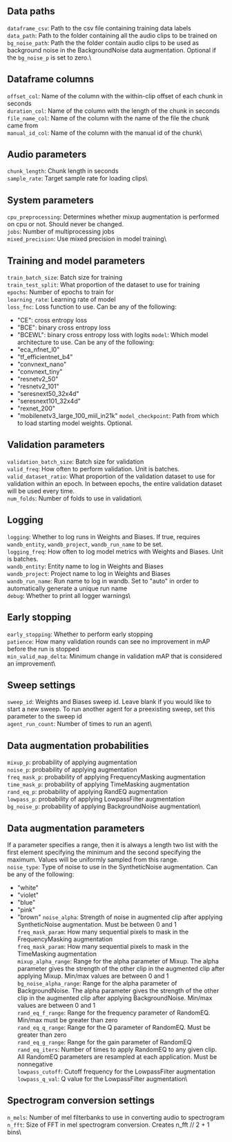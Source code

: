 
## Data paths
`dataframe_csv`: Path to the csv file containing training data labels\
`data_path`: Path to the folder containing all the audio clips to be trained on\
`bg_noise_path`: Path the the folder contain audio clips to be used as background noise in the BackgroundNoise data augmentation. Optional if the `bg_noise_p` is set to zero.\


## Dataframe columns
`offset_col`: Name of the column with the within-clip offset of each chunk in seconds\
`duration_col`: Name of the column with the length of the chunk in seconds\
`file_name_col`: Name of the column with the name of the file the chunk came from\
`manual_id_col`: Name of the column with the manual id of the chunk\


## Audio parameters
`chunk_length`: Chunk length in seconds\
`sample_rate`: Target sample rate for loading clips\

## System parameters
`cpu_preprocessing`: Determines whether mixup augmentation is performed on cpu or not. Should never be changed.\
`jobs`: Number of multiprocessing jobs\
`mixed_precision`: Use mixed precision in model training\

## Training and model parameters
`train_batch_size`: Batch size for training\
`train_test_split`: What proportion of the dataset to use for training\
`epochs`: Number of epochs to train for\
`learning_rate`: Learning rate of model\
`loss_fnc`: Loss function to use. Can be any of the following:
- "CE": cross entropy loss
- "BCE": binary cross entropy loss
- "BCEWL": binary cross entropy loss with logits
`model`: Which model architecture to use. Can be any of the following:
 - "eca\_nfnet\_l0"
 - "tf\_efficientnet\_b4"
 - "convnext\_nano"
 - "convnext\_tiny"
 - "resnetv2\_50"
 - "resnetv2\_101"
 - "seresnext50\_32x4d"
 - "seresnext101\_32x4d"
 - "rexnet\_200"
 - "mobilenetv3\_large\_100\_miil\_in21k"
`model_checkpoint`: Path from which to load starting model weights. Optional.

## Validation parameters
`validation_batch_size`: Batch size for validation\
`valid_freq`: How often to perform validation. Unit is batches.\
`valid_dataset_ratio`: What proportion of the validation dataset to use for validation within an epoch. In between epochs, the entire validation dataset will be used every time.\
`num_folds`: Number of folds to use in validation\

## Logging
`logging`: Whether to log runs in Weights and Biases. If true, requires `wandb_entity`, `wandb_project`, `wandb_run_name` to be set.\
`logging_freq`: How often to log model metrics with Weights and Biases. Unit is batches.\
`wandb_entity`: Entity name to log in Weights and Biases\
`wandb_project`: Project name to log in Weights and Biases\
`wandb_run_name`: Run name to log in wandb. Set to "auto" in order to automatically generate a unique run name\
`debug`: Whether to print all logger warnings\

## Early stopping
`early_stopping`: Whether to perform early stopping\
`patience`: How many validation rounds can see no improvement in mAP before the run is stopped\
`min_valid_map_delta`: Minimum change in validation mAP that is considered an improvement\

## Sweep settings
`sweep_id`: Weights and Biases sweep id. Leave blank if you would like to start a new sweep. To run another agent for a preexisting sweep, set this parameter to the sweep id\
`agent_run_count`: Number of times to run an agent\

## Data augmentation probabilities
`mixup_p`: probability of applying augmentation\
`noise_p`: probability of applying augmentation\
`freq_mask_p`: probability of applying FrequencyMasking augmentation\
`time_mask_p`: probability of applying TimeMasking augmentation\
`rand_eq_p`: probability of applying RandEQ augmentation\
`lowpass_p`: probability of applying LowpassFilter augmentation\
`bg_noise_p`: probability of applying BackgroundNoise augmentation\

## Data augmentation parameters
If a parameter specifies a range, then it is always a length two list with the first element specifying the minimum and the second specifying the maximum. Values will be uniformly sampled from this range.\
`noise_type`: Type of noise to use in the SyntheticNoise augmentation. Can be any of the following:
- "white"
- "violet"
- "blue"
- "pink"
- "brown"
`noise_alpha`: Strength of noise in augmented clip after applying SyntheticNoise augmentation. Must be between 0 and 1\
`freq_mask_param`: How many sequential pixels to mask in the FrequencyMasking augmentation\
`freq_mask_param`: How many sequential pixels to mask in the TimeMasking augmentation\
`mixup_alpha_range`: Range for the alpha parameter of Mixup. The alpha parameter gives the strength of the other clip in the augmented clip after applying Mixup. Min/max values are between 0 and 1\
`bg_noise_alpha_range`: Range for the alpha parameter of BackgroundNoise. The alpha parameter gives the strength of the other clip in the augmented clip after applying BackgroundNoise. Min/max values are between 0 and 1\
`rand_eq_f_range`: Range for the frequency parameter of RandomEQ. Min/max must be greater than zero\
`rand_eq_q_range`: Range for the Q parameter of RandomEQ. Must be greater than zero\
`rand_eq_g_range`: Range for the gain parameter of RandomEQ\
`rand_eq_iters`: Number of times to apply RandomEQ to any given clip. All RandomEQ parameters are resampled at each application. Must be nonnegative\
`lowpass_cutoff`: Cutoff frequency for the LowpassFilter augmentation\
`lowpass_q_val`: Q value for the LowpassFilter augmentation\

## Spectrogram conversion settings
`n_mels`: Number of mel filterbanks to use in converting audio to spectrogram\
`n_fft`: Size of FFT in mel spectrogram conversion. Creates n\_fft // 2 + 1 bins\
